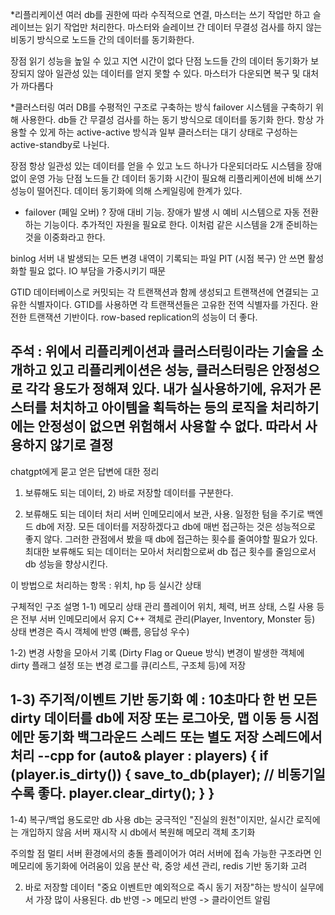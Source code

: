 *리플리케이션
여러 db를 권한에 따라 수직적으로 연결, 마스터는 쓰기 작업만 하고 슬레이브는 읽기 작업만 처리한다.
마스터와 슬레이브 간 데이터 무결성 검사를 하지 않는 비동기 방식으로 노드들 간의 데이터를 동기화한다.

장점
읽기 성능을 높일 수 있고 지연 시간이 없다
단점
노드들 간의 데이터 동기화가 보장되지 않아 일관성 있는 데이터를 얻지 못할 수 있다.
마스터가 다운되면 복구 및 대처가 까다롭다

*클러스터링
여러 DB를 수평적인 구조로 구축하는 방식
failover 시스템을 구축하기 위해 사용한다.
db들 간 무결성 검사를 하는 동기 방식으로 데이터를 동기화 한다.
항상 가용할 수 있게 하는 active-active 방식과 일부 클러스터는 대기 상태로 구성하는 active-standby로 
나뉜다.

장점
항상 일관성 있는 데이터를 얻을 수 있고 노드 하나가 다운되더라도 시스템을 장애 없이 운영 가능
단점
노드들 간 데이터 동기화 시간이 필요해 리플리케이션에 비해 쓰기 성능이 떨어진다.
데이터 동기화에 의해 스케일링에 한계가 있다.

* failover (페일 오버) ?
장애 대비 기능. 장애가 발생 시 예비 시스템으로 자동 전환하는 기능이다. 추가적인 자원을 필요로 한다.
이처럼 같은 시스템을 2개 준비하는 것을 이중화라고 한다.

binlog
서버 내 발생되는 모든 변경 내역이 기록되는 파일
PIT (시점 복구)
안 쓰면 활성화할 필요 없다. IO 부담을 가중시키기 때문

GTID
데이터베이스로 커밋되는 각 트랜잭션과 함께 생성되고 트랜잭션에 연결되는 고유한 식별자이다.
GTID를 사용하면 각 트랜잭션들은 고유한 전역 식별자를 가진다. 완전한 트랜잭션 기반이다.
row-based replication의 성능이 더 좋다.

주석 : 
위에서 리플리케이션과 클러스터링이라는 기술을 소개하고 있고 리플리케이션은 성능, 클러스터링은
안정성으로 각각 용도가 정해져 있다. 내가 실사용하기에, 유저가 몬스터를 처치하고 아이템을 
획득하는 등의 로직을 처리하기에는 안정성이 없으면 위험해서 사용할 수 없다. 따라서 사용하지 않기로 결정
----------------------------------------------------------------------------------------------------------
chatgpt에게 묻고 얻은 답변에 대한 정리

1) 보류해도 되는 데이터, 2) 바로 저장할 데이터를 구분한다.

1) 보류해도 되는 데이터 처리
서버 인메모리에서 보관, 사용. 일정한 텀을 주기로 백엔드 db에 저장.
모든 데이터를 저장하겠다고 db에 매번 접근하는 것은 성능적으로 좋지 않다.
그러한 관점에서 봤을 때 db에 접근하는 횟수를 줄여야할 필요가 있다. 최대한 보류해도 되는 데이터는
모아서 처리함으로써 db 접근 횟수를 줄임으로서 db 성능을 향상시킨다.

이 방법으로 처리하는 항목 : 위치, hp 등 실시간 상태

구체적인 구조 설명
1-1) 메모리 상태 관리
플레이어 위치, 체력, 버프 상태, 스킬 사용 등은 전부 서버 인메모리에서 유지
C++ 객체로 관리(Player, Inventory, Monster 등)
상태 변경은 즉시 객체에 반영 (빠름, 응답성 우수)

1-2) 변경 사항을 모아서 기록 (Dirty Flag or Queue 방식)
변경이 발생한 객체에 dirty 플래그 설정
또는 변경 로그를 큐(리스트, 구조체 등)에 저장

1-3) 주기적/이벤트 기반 동기화
예 : 10초마다 한 번 모든 dirty 데이터를 db에 저장 또는 로그아웃, 맵 이동 등 시점에만 동기화
백그라운드 스레드 또는 별도 저장 스레드에서 처리
--cpp
for (auto& player : players) {
	if (player.is_dirty()) {
		save_to_db(player); // 비동기일수록 좋다.
		player.clear_dirty();
	}
}
--

1-4) 복구/백업 용도로만 db 사용
db는 궁극적인 "진실의 원천"이지만, 실시간 로직에는 개입하지 않음
서버 재시작 시 db에서 복원해 메모리 객체 초기화

주의할 점
멀티 서버 환경에서의 충돌
플레이어가 여러 서버에 접속 가능한 구조라면 인메모리에 동기화에 어려움이 있음
분산 락, 중앙 세션 관리, redis 기반 동기화 고려

2) 바로 저장할 데이터
"중요 이벤트만 예외적으로 즉시 동기 저장"하는 방식이 실무에서 가장 많이 사용된다.
db 반영 -> 메모리 반영 -> 클라이언트 알림











